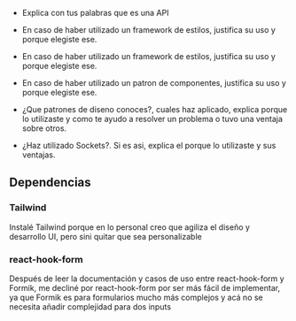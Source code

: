 - Explica con tus palabras que es una API

- En caso de haber utilizado un framework de estilos, justifica su uso y porque elegiste ese. 
- En caso de haber utilizado un framework de estilos, justifica su uso y porque elegiste ese. 
- En caso de haber utilizado un patron de componentes, justifica su uso y porque elegiste ese.

- ¿Que patrones de diseno conoces?, cuales haz aplicado, explica porque lo utilizaste y como te ayudo a resolver un problema o tuvo una ventaja sobre otros.

- ¿Haz utilizado Sockets?. Si es asi, explica el porque lo utilizaste y sus ventajas.

## Dependencias

### Tailwind
Instalé Tailwind porque en lo personal creo que agiliza el diseño y desarrollo UI, pero sini quitar que sea personalizable

### react-hook-form 
Después de leer la documentación y casos de uso entre react-hook-form y Formik, me decliné por react-hook-form
por ser más fácil de implementar, ya que Formik es para formularios mucho más complejos y acá no se necesita añadir complejidad para dos inputs

